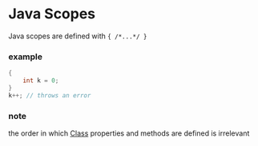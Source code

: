 # Java Scopes

Java scopes are defined with `{ /*...*/ }`

### example

```java
{
	int k = 0;
}
k++; // throws an error
```

### note

the order in which [Class](Class%203aedc1851eae4424a13e2d136cafd292.md) properties and methods are defined is irrelevant